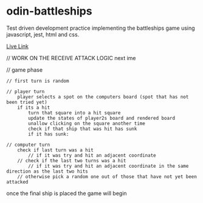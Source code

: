 # odin-battleships

Test driven development practice implementing the battleships game using javascript, jest, html and css.

[Live Link](https://www.google.com)

// WORK ON THE RECEIVE ATTACK LOGIC next ime

// game phase

    // first turn is random

    // player turn
        player selects a spot on the computers board (spot that has not been tried yet) 
        if its a hit  
            turn that square into a hit square
            update the states of player2s board and rendered board
            unallow clicking on the square another time
            check if that ship that was hit has sunk
            if it has sunk:

    // computer turn
        check if last turn was a hit
            // if it was try and hit an adjacent coordinate
        // check if the last two turns was a hit
            // if it was try and hit an adjacent coordinate in the same direction as the last two hits
        // otherwise pick a random one out of those that have not yet been attacked

once the final ship is placed the game will begin